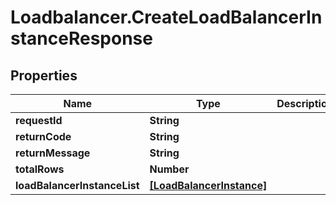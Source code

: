 # Loadbalancer.CreateLoadBalancerInstanceResponse

## Properties
Name | Type | Description | Notes
------------ | ------------- | ------------- | -------------
**requestId** | **String** |  | [optional] 
**returnCode** | **String** |  | [optional] 
**returnMessage** | **String** |  | [optional] 
**totalRows** | **Number** |  | [optional] 
**loadBalancerInstanceList** | [**[LoadBalancerInstance]**](LoadBalancerInstance.md) |  | [optional] 


